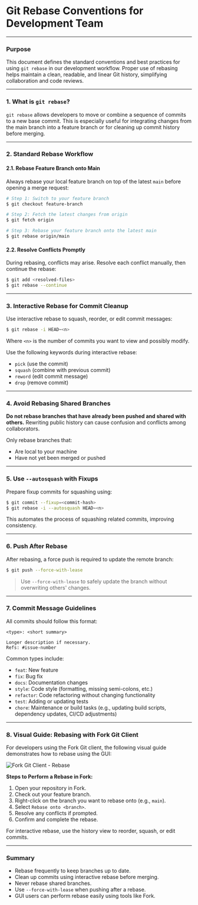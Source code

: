 # Git Rebase Conventions for Development Team

---

### Purpose

This document defines the standard conventions and best practices for using `git rebase` in our development workflow. Proper use of rebasing helps maintain a clean, readable, and linear Git history, simplifying collaboration and code reviews.

---

### 1. What is `git rebase`?

`git rebase` allows developers to move or combine a sequence of commits to a new base commit. This is especially useful for integrating changes from the main branch into a feature branch or for cleaning up commit history before merging.

---

### 2. Standard Rebase Workflow

#### 2.1. Rebase Feature Branch onto Main

Always rebase your local feature branch on top of the latest `main` before opening a merge request:

```bash
# Step 1: Switch to your feature branch
$ git checkout feature-branch

# Step 2: Fetch the latest changes from origin
$ git fetch origin

# Step 3: Rebase your feature branch onto the latest main
$ git rebase origin/main
```

#### 2.2. Resolve Conflicts Promptly

During rebasing, conflicts may arise. Resolve each conflict manually, then continue the rebase:

```bash
$ git add <resolved-files>
$ git rebase --continue
```

---

### 3. Interactive Rebase for Commit Cleanup

Use interactive rebase to squash, reorder, or edit commit messages:

```bash
$ git rebase -i HEAD~<n>
```

Where `<n>` is the number of commits you want to view and possibly modify.

Use the following keywords during interactive rebase:

-   `pick` (use the commit)
-   `squash` (combine with previous commit)
-   `reword` (edit commit message)
-   `drop` (remove commit)

---

### 4. Avoid Rebasing Shared Branches

**Do not rebase branches that have already been pushed and shared with others.**
Rewriting public history can cause confusion and conflicts among collaborators.

Only rebase branches that:

-   Are local to your machine
-   Have not yet been merged or pushed

---

### 5. Use `--autosquash` with Fixups

Prepare fixup commits for squashing using:

```bash
$ git commit --fixup=<commit-hash>
$ git rebase -i --autosquash HEAD~<n>
```

This automates the process of squashing related commits, improving consistency.

---

### 6. Push After Rebase

After rebasing, a force push is required to update the remote branch:

```bash
$ git push --force-with-lease
```

> Use `--force-with-lease` to safely update the branch without overwriting others' changes.

---

### 7. Commit Message Guidelines

All commits should follow this format:

```
<type>: <short summary>

Longer description if necessary.
Refs: #issue-number
```

Common types include:

-   `feat`: New feature
-   `fix`: Bug fix
-   `docs`: Documentation changes
-   `style`: Code style (formatting, missing semi-colons, etc.)
-   `refactor`: Code refactoring without changing functionality
-   `test`: Adding or updating tests
-   `chore`: Maintenance or build tasks (e.g., updating build scripts, dependency updates, CI/CD adjustments)

---

### 8. Visual Guide: Rebasing with Fork Git Client

For developers using the Fork Git client, the following visual guide demonstrates how to rebase using the GUI:

![Fork Git Client - Rebase](https://git-fork.com/images/interactiveRebase.jpg)

**Steps to Perform a Rebase in Fork:**

1. Open your repository in Fork.
2. Check out your feature branch.
3. Right-click on the branch you want to rebase onto (e.g., `main`).
4. Select `Rebase onto <branch>`.
5. Resolve any conflicts if prompted.
6. Confirm and complete the rebase.

For interactive rebase, use the history view to reorder, squash, or edit commits.

---

### Summary

-   Rebase frequently to keep branches up to date.
-   Clean up commits using interactive rebase before merging.
-   Never rebase shared branches.
-   Use `--force-with-lease` when pushing after a rebase.
-   GUI users can perform rebase easily using tools like Fork.
